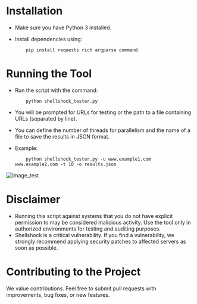 # Installation

- Make sure you have Python 3 installed. 
- Install dependencies using:

          pip install requests rich argparse command.

# Running the Tool

- Run the script with the command:

          python shellshock_tester.py
  
- You will be prompted for URLs for testing or the path to a file containing URLs (separated by line).
- You can define the number of threads for parallelism and the name of a file to save the results in JSON format.
- Example:

          python shellshock_tester.py -u www.example1.com www.example2.com -t 10 -o results.json
  

![Image_test](https://github.com/user-attachments/assets/588b4e63-fca8-40dd-a420-c9352c2228da)


# Disclaimer

  - Running this script against systems that you do not have explicit permission to may be considered malicious activity. Use the tool only in authorized environments for testing and auditing purposes.
  - Shellshock is a critical vulnerability. If you find a vulnerability, we strongly recommend applying security patches to affected servers as soon as possible.

# Contributing to the Project

We value contributions. Feel free to submit pull requests with improvements, bug fixes, or new features.
